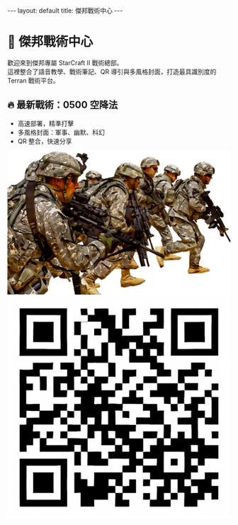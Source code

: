 <link rel="stylesheet" href="style.css">
---
layout: default
title: 傑邦戰術中心
---

# 🎯 傑邦戰術中心

歡迎來到傑邦專屬 StarCraft II 戰術總部。  
這裡整合了語音教學、戰術筆記、QR 導引與多風格封面，打造最具識別度的 Terran 戰術平台。

## 🔥 最新戰術：0500 空降法

- 高速部署，精準打擊
- 多風格封面：軍事、幽默、科幻
- QR 整合，快速分享

![戰術封面](cover.png)
![QR 導引](qr.png)

<style>
@import url("style.css");
</style>
<link rel="stylesheet" href="style.css">




